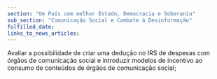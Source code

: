 ```yaml
---
section: "Um País com melhor Estado, Democracia e Soberania"
sub_section: "Comunicação Social e Combate à Desinformação"
fulfilled_date:
links_to_news_articles:
---
```


Avaliar a possibilidade de criar uma dedução no IRS de despesas com órgãos de comunicação social e introduzir modelos de incentivo ao consumo de conteúdos de órgãos de comunicação social;